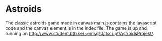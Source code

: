 Astroids
========

The classic astroids game made in canvas main.js contains the javascript code and the canvas element is in the index file.
The game is up and running on http://www.student.bth.se/~emsg10/Jscript/AstroidsProjekt/.